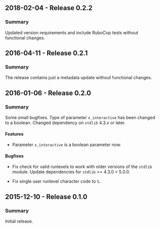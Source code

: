 ## 2018-02-04 - Release 0.2.2

### Summary

Updated version requirements and include RuboCop tests without functional changes.

## 2016-04-11 - Release 0.2.1

### Summary

The release contains just a metadata update without functional changes.

## 2016-01-06 - Release 0.2.0

### Summary

Some small bugfixes.
Type of parameter `x_interactive` has been changed to a boolean.
Changed dependency on `stdlib` 4.3.x or later.

#### Features

- Parameter `x_interactive` is a boolean parameter now.

#### Bugfixes

- Fix check for valid runlevels to work with older versions of the `stdlib` module. Update dependencies for `stdlib` >= 4.3.0 < 5.0.0.

- Fix single user runlevel character code to `S`.

## 2015-12-10 - Release 0.1.0

### Summary

Initial release.
